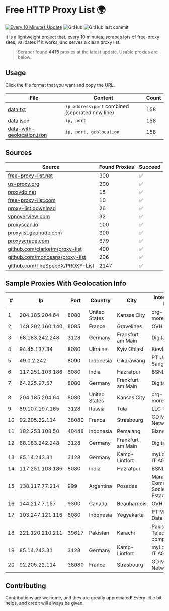 
# Free HTTP Proxy List 🌍

[![Every 10 Minutes Update](https://github.com/mertguvencli/http-proxy-list/actions/workflows/main.yml/badge.svg?branch=main)](https://github.com/mertguvencli/http-proxy-list/actions/workflows/main.yml)
![GitHub](https://img.shields.io/github/license/mertguvencli/http-proxy-list)
![GitHub last commit](https://img.shields.io/github/last-commit/mertguvencli/http-proxy-list)

It is a lightweight project that, every 10 minutes, scrapes lots of free-proxy sites, validates if it works, and serves a clean proxy list.


> Scraper found **4415** proxies at the latest update. Usable proxies are below.

## Usage

Click the file format that you want and copy the URL.


|File|Content|Count|
|----|-------|-----|
|[data.txt](https://raw.githubusercontent.com/mertguvencli/http-proxy-list/main/proxy-list/data.txt)|`ip_address:port` combined (seperated new line)|158|
|[data.json](https://raw.githubusercontent.com/mertguvencli/http-proxy-list/main/proxy-list/data.json)|`ip, port`|158|
|[data-with-geolocation.json](https://raw.githubusercontent.com/mertguvencli/http-proxy-list/main/proxy-list/data-with-geolocation.json)|`ip, port, geolocation`|158|

## Sources

|Source|Found Proxies|Succeed|
|------|-------------|-------|
|[free-proxy-list.net](https://free-proxy-list.net)|300|✅|
|[us-proxy.org](https://www.us-proxy.org)|200|✅|
|[proxydb.net](http://proxydb.net)|15|✅|
|[free-proxy-list.com](https://free-proxy-list.com/?page=&port=&type%5B%5D=http&type%5B%5D=https&up_time=0&search=Search)|10|✅|
|[proxy-list.download](https://www.proxy-list.download/HTTP)|26|✅|
|[vpnoverview.com](https://vpnoverview.com/privacy/anonymous-browsing/free-proxy-servers)|32|✅|
|[proxyscan.io](https://www.proxyscan.io)|100|✅|
|[proxylist.geonode.com](https://proxylist.geonode.com/api/proxy-list?limit=300&page=1&sort_by=lastChecked&sort_type=desc&protocols=http,https)|300|✅|
|[proxyscrape.com](https://api.proxyscrape.com/v2/?request=displayproxies&protocol=http&timeout=10000&country=all&ssl=all&anonymity=all)|679|✅|
|[github.com/clarketm/proxy-list](https://raw.githubusercontent.com/clarketm/proxy-list/master/proxy-list-raw.txt)|400|✅|
|[github.com/monosans/proxy-list](https://raw.githubusercontent.com/monosans/proxy-list/main/proxies/http.txt)|206|✅|
|[github.com/TheSpeedX/PROXY-List](https://raw.githubusercontent.com/TheSpeedX/PROXY-List/master/http.txt)|2147|✅|


## Sample Proxies With Geolocation Info

|#|Ip|Port|Country|City|Internet Service Provider|
|-|--|----|-------|----|-------------------------|
|1|204.185.204.64|8080|United States|Kansas City|org-morenet.more.net|
|2|149.202.160.140|8085|France|Gravelines|OVH SAS|
|3|68.183.242.248|3128|Germany|Frankfurt am Main|DigitalOcean, LLC|
|4|94.45.137.34|8080|Ukraine|Kyiv Oblast|Kievline LLC|
|5|49.0.2.242|8090|Indonesia|Cikarawang|PT Usaha Adi Sanggoro|
|6|117.251.103.186|8080|India|Hazratpur|BSNL Internet|
|7|64.225.97.57|8080|Germany|Frankfurt am Main|DigitalOcean, LLC|
|8|204.185.204.64|8080|United States|Kansas City|org-morenet.more.net|
|9|89.107.197.165|3128|Russia|Tula|LLC TK Altair|
|10|92.205.22.114|38080|France|Strasbourg|GD MASS Network|
|11|182.253.108.50|40448|Indonesia|Pemalang|Biznet Networks|
|12|68.183.242.248|3128|Germany|Frankfurt am Main|DigitalOcean, LLC|
|13|85.14.243.31|3128|Germany|Kamp-Lintfort|myLoc managed IT AG|
|14|117.251.103.186|8080|India|Hazratpur|BSNL Internet|
|15|138.117.77.214|999|Argentina|Posadas|Marandu Comunicaciones Sociedad Del Estado|
|16|144.217.7.157|9300|Canada|Beauharnois|OVH SAS|
|17|103.247.121.116|8080|Indonesia|Yogyakarta|PT Media Sarana Data|
|18|221.120.210.211|39617|Pakistan|Karachi|Pakistan Telecommuication company limited|
|19|85.14.243.31|3128|Germany|Kamp-Lintfort|myLoc managed IT AG|
|20|92.205.22.114|38080|France|Strasbourg|GD MASS Network|



## Contributing

Contributions are welcome, and they are greatly appreciated! Every
little bit helps, and credit will always be given.

